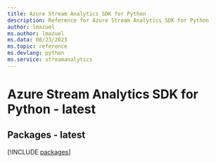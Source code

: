 ```yaml
---
title: Azure Stream Analytics SDK for Python
description: Reference for Azure Stream Analytics SDK for Python
author: lmazuel
ms.author: lmazuel
ms.data: 08/23/2023
ms.topic: reference
ms.devlang: python
ms.service: streamanalytics
---
```

# Azure Stream Analytics SDK for Python - latest
## Packages - latest
[!INCLUDE [packages](stream-analytics-index.md)]